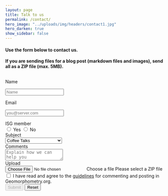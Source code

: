 ```yaml
---
layout: page
title: Talk to us
permalink: /contact/
hero_image: "../uploads/img/headers/contact1.jpg"
hero_darken: true
show_sidebar: false
---
```



#### Use the form below to contact us.  

**If you are sending files for a blog post (markdown files and images), send all as a ZIP file (max. 5MB).**  
<br>

<div class="block">

<form target="_blank" action="https://formsubmit.co/geomorphometry.org@gmail.com" method="POST"  enctype="multipart/form-data">
<!-- <input type="hidden" name="_next" value="https://yourdomain.co/thanks.html"> -->
<input type="hidden" name="_subject" value="[Geomorphometry.org] CONTACT - new form submitted!">
<input type="hidden" name="_template" value="table">
<!-- <input type="hidden" name="_cc" value="another@email.com"> -->
<input type="hidden" name="_autoresponse" value="Thank you for contacting the International Society for Geomorphometry.">



<div class="field is-horizontal">
  <div class="field-label is-normal">
    <label class="label">Name</label>
  </div>
  <div class="field-body">
    <div class="field  is-expanded">
      <p class="control is-expanded has-icons-left">
        <input class="input" name="name" id="name" type="text" placeholder="Name" required>
        <span class="icon is-small is-left">
          <i class="fas fa-user"></i>
        </span>
      </p>
    </div>
  </div>
</div>


<div class="field is-horizontal">
  <div class="field-label is-normal">
    <label class="label">Email</label>
  </div>
  <div class="field-body">
    <div class="field  is-expanded">
      <p class="control is-expanded has-icons-left">
        <input class="input" type="email" name="email" placeholder="you@server.com" required>
        <span class="icon is-small is-left">
          <i class="fas fa-envelope"></i>
        </span>
      </p>
    </div>
  </div>
</div>


<div class="field is-horizontal">
  <div class="field-label">
    <label class="label">ISG member</label>
  </div>
  <div class="field-body">
    <div class="field is-narrow">
      <div class="control">
        <label class="radio">
          <input type="radio" name="member" value="yes">
          Yes
        </label>
        <label class="radio">
          <input type="radio" name="member" value="no">
          No
        </label>
      </div>
    </div>
  </div>
</div>


<div class="field is-horizontal">
  <div class="field-label is-normal">
    <label class="label">Subject</label>
  </div>
  <div class="field-body">
    <div class="field is-narrow">
      <div class="control">
        <div class="select is-fullwidth"  name="subject">
          <select>
            <option>Coffee Talks</option>
            <option>Blog post (announcement)</option>
            <option>Blog post (script/dataset)</option>
            <option>Other</option>
            </select>
        </div>
      </div>
    </div>
  </div>
</div>


<div class="field is-horizontal">
  <div class="field-label is-normal">
    <label class="label">Comments</label>
  </div>
  <div class="field-body">
    <div class="field">
      <div class="control">
        <textarea class="textarea" placeholder="Explain how we can help you"  name="comments"></textarea>
      </div>
    </div>
  </div>
</div>


<div class="field is-horizontal">
  <div class="field-label">
    <label class="label">Upload</label>
  </div>
  <div class="field-body">
  <div id="fileUploader" class="file has-name is-fullwidth">
    <label class="file-label">
      <input id="attachment" class="file-input" type="file" name="attachment" accept="application/zip">
      <span class="file-cta">
        <span class="file-icon">
          <i class="fas fa-upload"></i>
        </span>
        <span class="file-label">
          Choose a file
        </span>
      </span>
      <span class="file-name">
        Please select a ZIP file
      </span>
    </label>
  </div>
  </div>
  </div>


<div class="field is-horizontal">
  <div class="field-label">
    <!-- Left empty for spacing -->
  </div>
  <div class="field-body">
    <div class="field">
    <label class="checkbox">
      <input type="checkbox" id="check" name="check_agree" onclick="toggle_submit()" >
      I have read and agree to the <a href="{{site.baseurl}}/guidelines">guidelines</a> for commenting and posting in Geomorphometry.org.
    </label>
    </div>
  </div>
</div>
  

<div class="field is-horizontal">
  <div class="field-label">
    <!-- Left empty for spacing -->
  </div>
  <div class="field-body">
    <div class="field">
        <input class="button" type="submit" id="submit" value="Submit" disabled/>
        <input class="button" type="reset" id="reset" value="Reset">
    </div>
  </div>
</div>


</form>
</div>

<!-- ------------------------------------------------------------ -->



<script>
const ckbox = document.getElementById('check');
const submt = document.getElementById('submit');
const fupr = document.getElementById('fileUploader');
const rst = document.getElementById('reset');
const fileInput = document.querySelector('#fileUploader input[type=file]');


function toggle_submit() {
  if (ckbox.checked == true) {
    // checkbox is checked
    submt.disabled = false;
  } else {
    // checkbox is not checked.
    submt.disabled = true;
  }
}


rst.onclick = () => {
  const fileName = document.querySelector('#fileUploader .file-name');
  fupr.setAttribute("class", "file has-name is-fullwidth")
  fileName.textContent = "Please select a ZIP file";
}

fileInput.onchange = () => {
  if (fileInput.files.length > 0) {
    const fileName = document.querySelector('#fileUploader .file-name');
    if ( /\.(zip)$/i.test(fileInput.files[0].name) === false ) { 
      alert("not a ZIP file!")
      fupr.setAttribute("class", "file has-name is-fullwidth is-warning")
      fileName.textContent = "Please select a ZIP file";
    } else {
      // alert("ok!")
      fileName.textContent = fileInput.files[0].name;
    }
  }
}



</script>



<!-- [https://docs.google.com/forms/d/e/1FAIpQLSdIAXFnc\_ELwuMN0c-AGZn-Nf874XesjqF1B79gBi5JjSqzTA/viewform?usp=sf\_link](https://docs.google.com/forms/d/e/1FAIpQLSdIAXFnc_ELwuMN0c-AGZn-Nf874XesjqF1B79gBi5JjSqzTA/viewform?usp=sf_link) -->